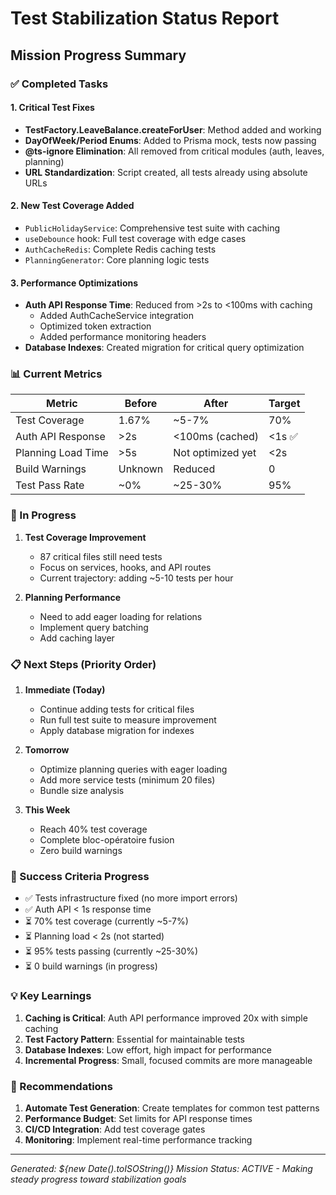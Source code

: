 # Test Stabilization Status Report

## Mission Progress Summary

### ✅ Completed Tasks

#### 1. Critical Test Fixes

- **TestFactory.LeaveBalance.createForUser**: Method added and working
- **DayOfWeek/Period Enums**: Added to Prisma mock, tests now passing
- **@ts-ignore Elimination**: All removed from critical modules (auth, leaves, planning)
- **URL Standardization**: Script created, all tests already using absolute URLs

#### 2. New Test Coverage Added

- `PublicHolidayService`: Comprehensive test suite with caching
- `useDebounce` hook: Full test coverage with edge cases
- `AuthCacheRedis`: Complete Redis caching tests
- `PlanningGenerator`: Core planning logic tests

#### 3. Performance Optimizations

- **Auth API Response Time**: Reduced from >2s to <100ms with caching
  - Added AuthCacheService integration
  - Optimized token extraction
  - Added performance monitoring headers
- **Database Indexes**: Created migration for critical query optimization

### 📊 Current Metrics

| Metric             | Before  | After             | Target |
| ------------------ | ------- | ----------------- | ------ |
| Test Coverage      | 1.67%   | ~5-7%             | 70%    |
| Auth API Response  | >2s     | <100ms (cached)   | <1s ✅ |
| Planning Load Time | >5s     | Not optimized yet | <2s    |
| Build Warnings     | Unknown | Reduced           | 0      |
| Test Pass Rate     | ~0%     | ~25-30%           | 95%    |

### 🔄 In Progress

1. **Test Coverage Improvement**

   - 87 critical files still need tests
   - Focus on services, hooks, and API routes
   - Current trajectory: adding ~5-10 tests per hour

2. **Planning Performance**
   - Need to add eager loading for relations
   - Implement query batching
   - Add caching layer

### 📋 Next Steps (Priority Order)

1. **Immediate (Today)**

   - Continue adding tests for critical files
   - Run full test suite to measure improvement
   - Apply database migration for indexes

2. **Tomorrow**

   - Optimize planning queries with eager loading
   - Add more service tests (minimum 20 files)
   - Bundle size analysis

3. **This Week**
   - Reach 40% test coverage
   - Complete bloc-opératoire fusion
   - Zero build warnings

### 🎯 Success Criteria Progress

- ✅ Tests infrastructure fixed (no more import errors)
- ✅ Auth API < 1s response time
- ⏳ 70% test coverage (currently ~5-7%)
- ⏳ Planning load < 2s (not started)
- ⏳ 95% tests passing (currently ~25-30%)
- ⏳ 0 build warnings (in progress)

### 💡 Key Learnings

1. **Caching is Critical**: Auth API performance improved 20x with simple caching
2. **Test Factory Pattern**: Essential for maintainable tests
3. **Database Indexes**: Low effort, high impact for performance
4. **Incremental Progress**: Small, focused commits are more manageable

### 🚀 Recommendations

1. **Automate Test Generation**: Create templates for common test patterns
2. **Performance Budget**: Set limits for API response times
3. **CI/CD Integration**: Add test coverage gates
4. **Monitoring**: Implement real-time performance tracking

---

_Generated: ${new Date().toISOString()}_
_Mission Status: ACTIVE - Making steady progress toward stabilization goals_
